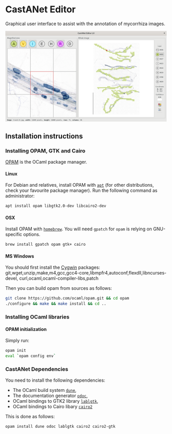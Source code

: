 # CastANet Editor

Graphical user interface to assist with the annotation of mycorrhiza images.

![](doc/castanet-editor.png)

## Installation instructions

### Installing OPAM, GTK and Cairo

[OPAM](https://opam.ocaml.org/) is the OCaml package manager.

#### Linux

For Debian and relatives, install OPAM with [`apt`](https://salsa.debian.org/apt-team/apt)
(for other distributions, check your favourite package manager). Run the following
command as administrator:

```bash
apt install opam libgtk2.0-dev libcairo2-dev
```

#### OSX

Install OPAM with [`homebrew`](https://brew.sh/). You will need `gpatch` for
`opam` is relying on GNU-specific options.

```bash
brew install gpatch opam gtk+ cairo
```

#### MS Windows

You should first install the [Cygwin](https://www.cygwin.com/) packages:
git,wget,unzip,make,m4,gcc,gcc4-core,libmpfr4,autoconf,flexdll,libncurses-devel,
curl,ocaml,ocaml-compiler-libs,patch

Then you can build opam from sources as follows:

```bash
git clone https://github.com/ocaml/opam.git && cd opam
./configure && make && make install && cd ..
```


### Installing OCaml libraries

#### OPAM initialization

Simply run:

```bash
opam init
eval `opam config env`
```

### CastANet Dependencies

You need to install the following dependencies:

- The OCaml build system [`dune`](https://opam.ocaml.org/packages/dune/),
- The documentation generator [`odoc`](https://opam.ocaml.org/packages/odoc/),
- OCaml bindings to GTK2 library [`lablgtk`](https://opam.ocaml.org/packages/lablgtk/),
- OCaml bindings to Cairo libary [`cairo2`](https://opam.ocaml.org/packages/cairo2/)

This is done as follows:

```bash
opam install dune odoc lablgtk cairo2 cairo2-gtk
```
